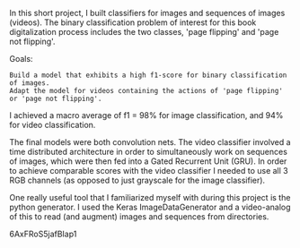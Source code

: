 In this short project, I built classifiers for images and sequences of images (videos). The binary classification problem of interest for this book digitalization process includes the two classes, 'page flipping' and 'page not flipping'.

Goals:

    Build a model that exhibits a high f1-score for binary classification of images.
    Adapt the model for videos containing the actions of 'page flipping' or 'page not flipping'.

I achieved a macro average of f1 = 98% for image classification, and 94% for video classification.

The final models were both convolution nets. The video classifier involved a time distributed architecture in order to simultaneously work on sequences of images, which were then fed into a Gated Recurrent Unit (GRU). In order to achieve comparable scores with the video classifier I needed to use all 3 RGB channels (as opposed to just grayscale for the image classifier).

One really useful tool that I familiarized myself with during this project is the python generator. I used the Keras ImageDataGenerator and a video-analog of this to read (and augment) images and sequences from directories.


6AxFRoS5jafBIap1
